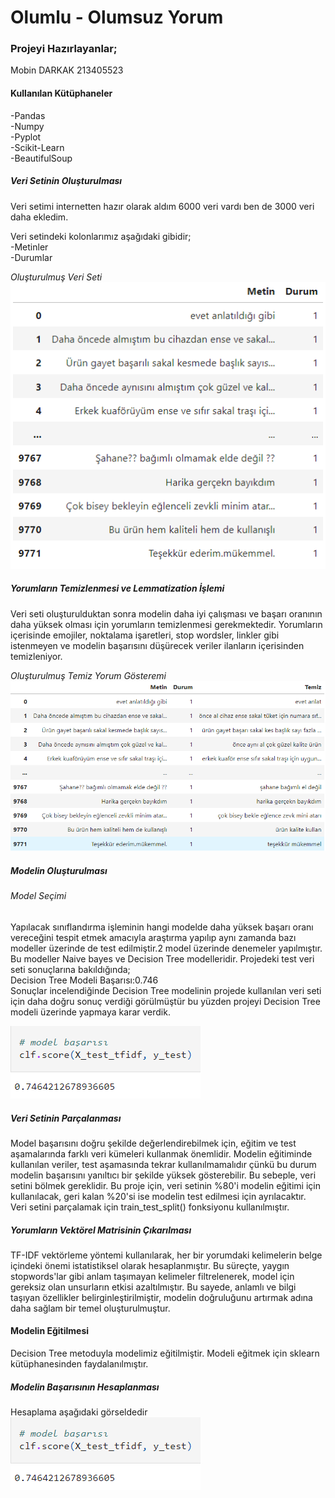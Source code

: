 # Olumlu - Olumsuz Yorum

### Projeyi Hazırlayanlar;
Mobin DARKAK 213405523

#### Kullanılan Kütüphaneler
-Pandas      
-Numpy  
-Pyplot  
-Scikit-Learn  
-BeautifulSoup  

##### Veri Setinin Oluşturulması
Veri setimi internetten hazır olarak aldım 6000 veri vardı ben de 3000 veri daha ekledim. 

Veri setindeki kolonlarımız aşağıdaki gibidir;  
-Metinler      
-Durumlar    

*Oluşturulmuş Veri Seti*  
![Oluşturulmuş Veri Seti](https://github.com/Mobindarkak/ddi-odev/blob/main/images/Ekran%20görüntüsü%202024-01-10%20183911.png)

##### Yorumların Temizlenmesi ve Lemmatization İşlemi
Veri seti oluşturulduktan sonra modelin daha iyi çalışması ve başarı oranının daha yüksek olması için yorumların temizlenmesi gerekmektedir. Yorumların içerisinde emojiler, noktalama işaretleri, stop wordsler, linkler gibi istenmeyen ve modelin başarısını düşürecek veriler ilanların içerisinden temizleniyor.

*Oluşturulmuş Temiz Yorum Gösteremi*  
![Oluşturulan Temiz İlan](https://github.com/Mobindarkak/ddi-odev/blob/main/images/Ekran%20görüntüsü%202024-01-10%20183919.png)  

##### Modelin Oluşturulması
###### Model Seçimi
Yapılacak sınıflandırma işleminin hangi modelde daha yüksek başarı oranı vereceğini tespit etmek amacıyla araştırma yapılıp aynı zamanda bazı modeller üzerinde de test edilmiştir.2 model üzerinde denemeler yapılmıştır. Bu modeller Naive bayes ve Decision Tree modelleridir. Projedeki test veri seti sonuçlarına bakıldığında;  
  Decision Tree Modeli Başarısı:0.746  
Sonuçlar incelendiğinde Decision Tree modelinin projede kullanılan veri seti için daha doğru sonuç verdiği görülmüştür bu yüzden projeyi Decision Tree modeli üzerinde yapmaya karar verdik.  
  
![Oluşturulan Temiz Yorum](https://github.com/Mobindarkak/ddi-odev/blob/main/images/Ekran%20görüntüsü%202024-01-10%20183945.png)  

##### Veri Setinin Parçalanması
Model başarısını doğru şekilde değerlendirebilmek için, eğitim ve test aşamalarında farklı veri kümeleri kullanmak önemlidir. Modelin eğitiminde kullanılan veriler, test aşamasında tekrar kullanılmamalıdır çünkü bu durum modelin başarısını yanıltıcı bir şekilde yüksek gösterebilir. Bu sebeple, veri setini bölmek gereklidir. Bu proje için, veri setinin %80'i modelin eğitimi için kullanılacak, geri kalan %20'si ise modelin test edilmesi için ayrılacaktır.	
Veri setini parçalamak için train_test_split() fonksiyonu kullanılmıştır.

##### Yorumların Vektörel Matrisinin Çıkarılması
TF-IDF vektörleme yöntemi kullanılarak, her bir yorumdaki kelimelerin belge içindeki önemi istatistiksel olarak hesaplanmıştır. Bu süreçte, yaygın stopwords'lar gibi anlam taşımayan kelimeler filtrelenerek, model için gereksiz olan unsurların etkisi azaltılmıştır. Bu sayede, anlamlı ve bilgi taşıyan özellikler belirginleştirilmiştir, modelin doğruluğunu artırmak adına daha sağlam bir temel oluşturulmuştur.

#### Modelin Eğitilmesi
Decision Tree metoduyla modelimiz eğitilmiştir. Modeli eğitmek için sklearn kütüphanesinden faydalanılmıştır.
##### Modelin Başarısının Hesaplanması
Hesaplama aşağıdaki görseldedir  
![Model Başarısı](https://github.com/Mobindarkak/ddi-odev/blob/main/images/Ekran%20görüntüsü%202024-01-10%20183945.png)  

